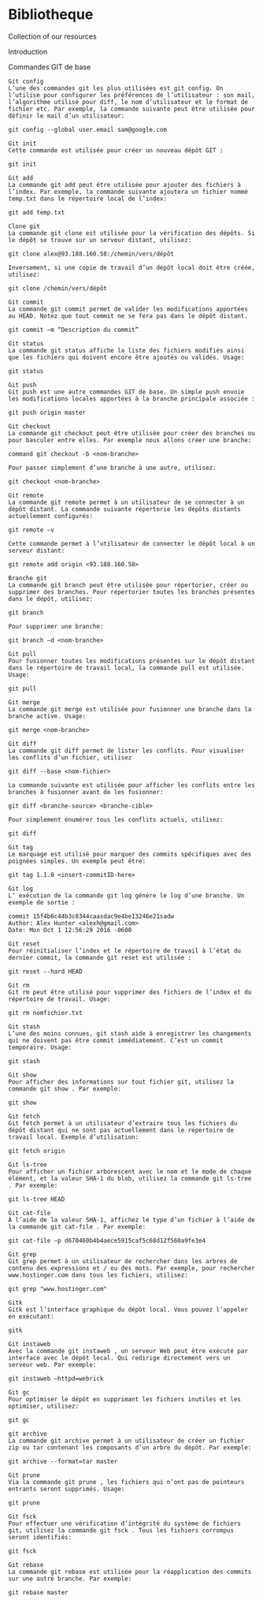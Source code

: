 # Bibliotheque
Collection of  our resources

Introduction 

Commandes GIT de base

    Git config
    L’une des commandes git les plus utilisées est git config. On l’utilise pour configurer les préférences de l’utilisateur : son mail, l’algorithme utilisé pour diff, le nom d’utilisateur et le format de fichier etc. Par exemple, la commande suivante peut être utilisée pour définir le mail d’un utilisateur:

    git config --global user.email sam@google.com

    Git init
    Cette commande est utilisée pour créer un nouveau dépôt GIT :

    git init

    Git add
    La commande git add peut être utilisée pour ajouter des fichiers à l’index. Par exemple, la commande suivante ajoutera un fichier nommé temp.txt dans le répertoire local de l’index:

    git add temp.txt

    Clone git
    La commande git clone est utilisée pour la vérification des dépôts. Si le dépôt se trouve sur un serveur distant, utilisez:

    git clone alex@93.188.160.58:/chemin/vers/dépôt

    Inversement, si une copie de travail d’un dépôt local doit être créée, utilisez:

    git clone /chemin/vers/dépôt

    Git commit
    La commande git commit permet de valider les modifications apportées au HEAD. Notez que tout commit ne se fera pas dans le dépôt distant.

    git commit –m “Description du commit”

    Git status
    La commande git status affiche la liste des fichiers modifiés ainsi que les fichiers qui doivent encore être ajoutés ou validés. Usage:

    git status

    Git push
    Git push est une autre commandes GIT de base. Un simple push envoie les modifications locales apportées à la branche principale associée :

    git push origin master

    Git checkout
    La commande git checkout peut être utilisée pour créer des branches ou pour basculer entre elles. Par exemple nous allons créer une branche:

    command git checkout -b <nom-branche>

    Pour passer simplement d’une branche à une autre, utilisez:

    git checkout <nom-branche>

    Git remote
    La commande git remote permet à un utilisateur de se connecter à un dépôt distant. La commande suivante répertorie les dépôts distants actuellement configurés:

    git remote –v

    Cette commande permet à l’utilisateur de connecter le dépôt local à un serveur distant:

    git remote add origin <93.188.160.58>

    Branche git
    La commande git branch peut être utilisée pour répertorier, créer ou supprimer des branches. Pour répertorier toutes les branches présentes dans le dépôt, utilisez:

    git branch

    Pour supprimer une branche:

    git branch –d <nom-branche>

    Git pull
    Pour fusionner toutes les modifications présentes sur le dépôt distant dans le répertoire de travail local, la commande pull est utilisée. Usage:

    git pull

    Git merge
    La commande git merge est utilisée pour fusionner une branche dans la branche active. Usage:

    git merge <nom-branche>

    Git diff
    La commande git diff permet de lister les conflits. Pour visualiser les conflits d’un fichier, utilisez

    git diff --base <nom-fichier>

    La commande suivante est utilisée pour afficher les conflits entre les branches à fusionner avant de les fusionner:

    git diff <branche-source> <branche-cible>

    Pour simplement énumérer tous les conflits actuels, utilisez:

    git diff

    Git tag
    Le marquage est utilisé pour marquer des commits spécifiques avec des poignées simples. Un exemple peut être:

    git tag 1.1.0 <insert-commitID-here>

    Git log
    L’ exécution de la commande git log génère le log d’une branche. Un exemple de sortie :

    commit 15f4b6c44b3c8344caasdac9e4be13246e21sadw 
    Author: Alex Hunter <alexh@gmail.com> 
    Date: Mon Oct 1 12:56:29 2016 -0600

    Git reset
    Pour réinitialiser l’index et le répertoire de travail à l’état du dernier commit, la commande git reset est utilisée :

    git reset --hard HEAD

    Git rm
    Git rm peut être utilisé pour supprimer des fichiers de l’index et du répertoire de travail. Usage:

    git rm nomfichier.txt

    Git stash
    L’une des moins connues, git stash aide à enregistrer les changements qui ne doivent pas être commit immédiatement. C’est un commit temporaire. Usage:

    git stash

    Git show
    Pour afficher des informations sur tout fichier git, utilisez la commande git show . Par exemple:

    git show

    Git fetch
    Git fetch permet à un utilisateur d’extraire tous les fichiers du dépôt distant qui ne sont pas actuellement dans le répertoire de travail local. Exemple d’utilisation:

    git fetch origin

    Git ls-tree
    Pour afficher un fichier arborescent avec le nom et le mode de chaque élément, et la valeur SHA-1 du blob, utilisez la commande git ls-tree . Par exemple:

    git ls-tree HEAD

    Git cat-file
    À l’aide de la valeur SHA-1, affichez le type d’un fichier à l’aide de la commande git cat-file . Par exemple:

    git cat-file –p d670460b4b4aece5915caf5c68d12f560a9fe3e4

    Git grep
    Git grep permet à un utilisateur de rechercher dans les arbres de contenu des expressions et / ou des mots. Par exemple, pour rechercher www.hostinger.com dans tous les fichiers, utilisez:

    git grep "www.hostinger.com"

    Gitk
    Gitk est l’interface graphique du dépôt local. Vous pouvez l’appeler en exécutant:

    gitk

    Git instaweb
    Avec la commande git instaweb , un serveur Web peut être exécuté par interface avec le dépôt local. Qui redirige directement vers un serveur web. Par exemple:

    git instaweb –httpd=webrick

    Git gc
    Pour optimiser le dépôt en supprimant les fichiers inutiles et les optimiser, utilisez:

    git gc

    git archive
    La commande git archive permet à un utilisateur de créer un fichier zip ou tar contenant les composants d’un arbre du dépôt. Par exemple:

    git archive --format=tar master

    Git prune
    Via la commande git prune , les fichiers qui n’ont pas de pointeurs entrants seront supprimés. Usage:

    git prune

    Git fsck
    Pour effectuer une vérification d’intégrité du système de fichiers git, utilisez la commande git fsck . Tous les fichiers corrompus seront identifiés:

    git fsck

    Git rebase
    La commande git rebase est utilisée pour la réapplication des commits sur une autre branche. Par exemple:

    git rebase master
